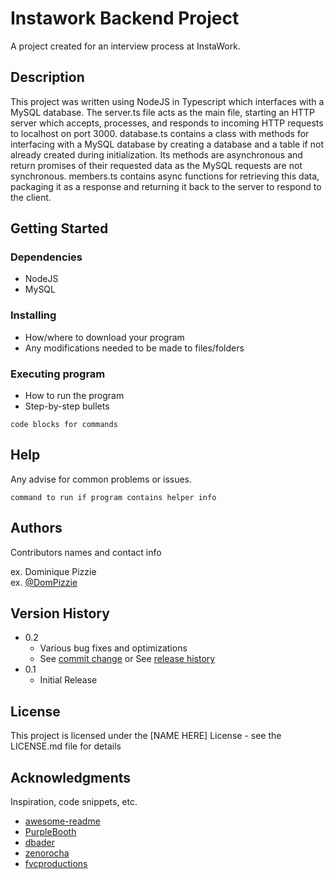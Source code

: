 # Instawork Backend Project

A project created for an interview process at InstaWork.

## Description

This project was written using NodeJS in Typescript which interfaces with a MySQL database. The server.ts file acts as the main file, starting an HTTP server which accepts, processes, and responds to incoming HTTP requests to localhost on port 3000. database.ts contains a class with methods for interfacing with a MySQL database by creating a database and a table if not already created during initialization. Its methods are asynchronous and return promises of their requested data as the MySQL requests are not synchronous. members.ts contains async functions for retrieving this data, packaging it as a response and returning it back to the server to respond to the client.

## Getting Started

### Dependencies

* NodeJS
* MySQL

### Installing

* How/where to download your program
* Any modifications needed to be made to files/folders

### Executing program

* How to run the program
* Step-by-step bullets
```
code blocks for commands
```

## Help

Any advise for common problems or issues.
```
command to run if program contains helper info
```

## Authors

Contributors names and contact info

ex. Dominique Pizzie  
ex. [@DomPizzie](https://twitter.com/dompizzie)

## Version History

* 0.2
    * Various bug fixes and optimizations
    * See [commit change]() or See [release history]()
* 0.1
    * Initial Release

## License

This project is licensed under the [NAME HERE] License - see the LICENSE.md file for details

## Acknowledgments

Inspiration, code snippets, etc.
* [awesome-readme](https://github.com/matiassingers/awesome-readme)
* [PurpleBooth](https://gist.github.com/PurpleBooth/109311bb0361f32d87a2)
* [dbader](https://github.com/dbader/readme-template)
* [zenorocha](https://gist.github.com/zenorocha/4526327)
* [fvcproductions](https://gist.github.com/fvcproductions/1bfc2d4aecb01a834b46)